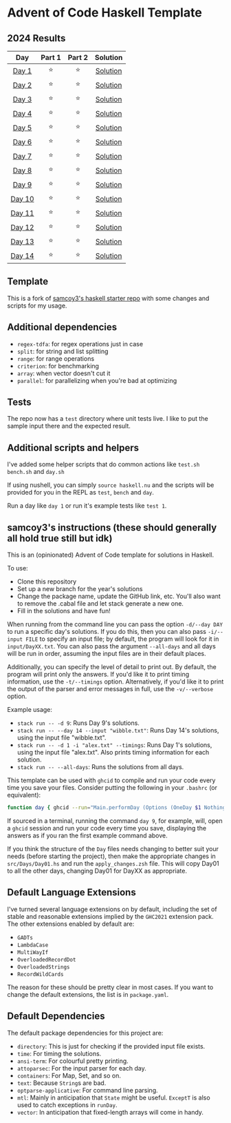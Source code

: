 # Advent of Code Haskell Template

<!--- advent_readme_stars table --->
## 2024 Results

| Day | Part 1 | Part 2 | Solution |
| :---: | :---: | :---: | :---:    |
| [Day 1](https://adventofcode.com/2024/day/1) | ⭐ | ⭐ | [Solution](./src/Days/Day01.hs) |
| [Day 2](https://adventofcode.com/2024/day/2) | ⭐ | ⭐ | [Solution](./src/Days/Day02.hs) |
| [Day 3](https://adventofcode.com/2024/day/3) | ⭐ | ⭐ | [Solution](./src/Days/Day03.hs) |
| [Day 4](https://adventofcode.com/2024/day/4) | ⭐ | ⭐ | [Solution](./src/Days/Day04.hs) |
| [Day 5](https://adventofcode.com/2024/day/5) | ⭐ | ⭐ | [Solution](./src/Days/Day05.hs) |
| [Day 6](https://adventofcode.com/2024/day/6) | ⭐ | ⭐ | [Solution](./src/Days/Day06.hs) |
| [Day 7](https://adventofcode.com/2024/day/7) | ⭐ | ⭐ | [Solution](./src/Days/Day07.hs) |
| [Day 8](https://adventofcode.com/2024/day/8) | ⭐ | ⭐ | [Solution](./src/Days/Day08.hs) |
| [Day 9](https://adventofcode.com/2024/day/9) |  ⭐ | ⭐ | [Solution](./src/Days/Day09.hs) |
| [Day 10](https://adventofcode.com/2024/day/10) |  ⭐ | ⭐ | [Solution](./src/Days/Day10.hs) |
| [Day 11](https://adventofcode.com/2024/day/11) |  ⭐ | ⭐ | [Solution](./src/Days/Day11.hs) |
| [Day 12](https://adventofcode.com/2024/day/12) |  ⭐ | ⭐ | [Solution](./src/Days/Day12.hs) |
| [Day 13](https://adventofcode.com/2024/day/13) |  ⭐ | ⭐ | [Solution](./src/Days/Day13.hs) |
| [Day 14](https://adventofcode.com/2024/day/14) |  ⭐ | ⭐ | [Solution](./src/Days/Day14.hs) |
<!--- advent_readme_stars table --->

## Template

This is a fork of [samcoy3's haskell starter repo](https://github.com/samcoy3/advent-of-code-template) with some changes and scripts for my usage.

## Additional dependencies
- `regex-tdfa`: for regex operations just in case
- `split`: for string and list splitting
- `range`: for range operations
- `criterion`: for benchmarking
- `array`: when vector doesn't cut it 
- `parallel`: for parallelizing when you're bad at optimizing

## Tests

The repo now has a `test` directory where unit tests live. I like to put the sample input there and the expected result.

## Additional scripts and helpers

I've added some helper scripts that do common actions like `test.sh` `bench.sh` and `day.sh`

If using nushell, you can simply `source haskell.nu` and the scripts will be provided for you in the REPL as `test`, `bench` and `day`.

Run a day like `day 1` or run it's example tests like `test 1`.


## samcoy3's instructions (these should generally all hold true still but idk)

This is an (opinionated) Advent of Code template for solutions in Haskell.

To use:
- Clone this repository
- Set up a new branch for the year's solutions
- Change the package name, update the GitHub link, etc. You'll also want to remove the .cabal file and let stack generate a new one.
- Fill in the solutions and have fun!

When running from the command line you can pass the option `-d/--day DAY` to run a specific day's solutions. If you do this, then you can also pass `-i/--input FILE` to specify an input file; by default, the program will look for it in `input/DayXX.txt`. You can also pass the argument `--all-days` and all days will be run in order, assuming the input files are in their default places.

Additionally, you can specify the level of detail to print out. By default, the program will print only the answers. If you'd like it to print timing information, use the `-t/--timings` option. Alternatively, if you'd like it to print the output of the parser and error messages in full, use the `-v/--verbose` option.

Example usage:
- `stack run -- -d 9`: Runs Day 9's solutions.
- `stack run -- --day 14 --input "wibble.txt"`: Runs Day 14's solutions, using the input file "wibble.txt".
- `stack run -- -d 1 -i "alex.txt" --timings`: Runs Day 1's solutions, using the input file "alex.txt". Also prints timing information for each solution.
- `stack run -- --all-days`: Runs the solutions from all days.

This template can be used with `ghcid` to compile and run your code every time you save your files. Consider putting the following in your `.bashrc` (or equivalent):

```bash
function day { ghcid --run="Main.performDay (Options (OneDay $1 Nothing) Timings)" }
```

If sourced in a terminal, running the command `day 9`, for example, will, open a `ghcid` session and run your code every time you save, displaying the answers as if you ran the first example command above.

If you think the structure of the `Day` files needs changing to better suit your needs (before starting the project), then make the appropriate changes in `src/Days/Day01.hs` and run the `apply_changes.zsh` file. This will copy Day01 to all the other days, changing Day01 for DayXX as appropriate.

## Default Language Extensions

I've turned several language extensions on by default, including the set of stable and reasonable extensions implied by the `GHC2021` extension pack.
The other extensions enabled by default are:
- `GADTs`
- `LambdaCase`
- `MultiWayIf`
- `OverloadedRecordDot`
- `OverloadedStrings`
- `RecordWildCards`

The reason for these should be pretty clear in most cases.
If you want to change the default extensions, the list is in `package.yaml`.

## Default Dependencies

The default package dependencies for this project are:
- `directory`: This is just for checking if the provided input file exists.
- `time`: For timing the solutions.
- `ansi-term`: For colourful pretty printing.
- `attoparsec`: For the input parser for each day.
- `containers`: For Map, Set, and so on.
- `text`: Because `String`s are bad.
- `optparse-applicative`: For command line parsing.
- `mtl`: Mainly in anticipation that `State` might be useful. `ExceptT` is also used to catch exceptions in `runDay`.
- `vector`: In anticipation that fixed-length arrays will come in handy.
